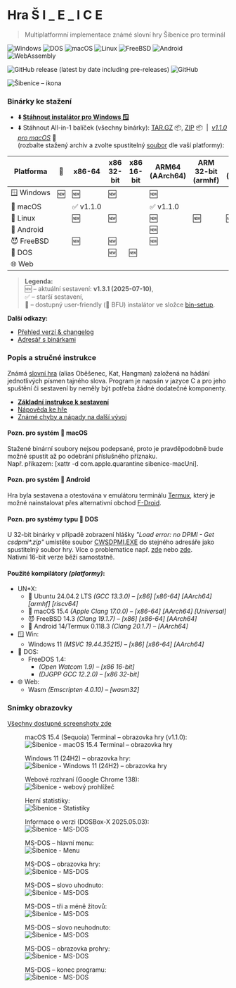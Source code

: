 # Hra&nbsp;Š&nbsp;I&nbsp;\_&nbsp;E&nbsp;_&nbsp;I&nbsp;C&nbsp;E

> Multiplatformní implementace známé slovní hry Šibenice pro terminál

![Windows](https://img.shields.io/badge/OS-Windows-lightgrey?logo=pcgamingwiki&logoColor=white)
![DOS](https://img.shields.io/badge/OS-DOS-lightgrey?logo=d&logoColor=white)
![macOS](https://img.shields.io/badge/OS-macOS-black?logo=apple&logoColor=white)
![Linux](https://img.shields.io/badge/OS-Linux-black?logo=linux&logoColor=white)
![FreeBSD](https://img.shields.io/badge/OS-FreeBSD-black?logo=freebsd&logoColor=white)
![Android](https://img.shields.io/badge/OS-Android-3DDC84?logo=android&logoColor=white)
![WebAssembly](https://img.shields.io/badge/Web-Assembly-654FF0?logo=webassembly&logoColor=white)

![GitHub release (latest by date including pre-releases)](https://img.shields.io/github/v/release/ma-ta/hra-sibenice?include_prereleases)
![GitHub](https://img.shields.io/github/license/ma-ta/hra-sibenice)

![Šibenice – ikona](/res/github.png)


### Binárky ke stažení

- **⬇️&nbsp;[Stáhnout instalátor pro Windows&nbsp;🪟](//github.com/ma-ta/hra-sibenice/releases/download/v1.3.1/sibenice-setupwin.exe)**
- ⬇️&nbsp;Stáhnout All-in-1 balíček (všechny binárky): 
  [TAR.GZ](//github.com/ma-ta/hra-sibenice/releases/download/v1.3.1/sibenice-bin.tar.gz)&nbsp;📦, 
  [ZIP](//github.com/ma-ta/hra-sibenice/releases/download/v1.3.1/sibenice-bin.zip)&nbsp;📦&nbsp;&nbsp;|&nbsp;&nbsp;<span title="verze 1.1.0 s binárkou pro macOS">*[v1.1.0 pro macOS](https://github.com/ma-ta/hra-sibenice/releases/tag/v1.1.0)*&nbsp;🍎</span><br>
  (rozbalte stažený archiv a zvolte spustitelný [soubor](https://github.com/ma-ta/hra-sibenice/blob/v1.3.1/bin/#readme) dle vaší platformy):

| Platforma       | <span title="Instalátor">💽</span> | x86-64          | x86<br>32-bit  | x86<br>16-bit      | ARM64<br>(AArch64) | ARM 32-bit<br>(armhf) | RISC-V<br>(riscv64) | <span title="WebAssembly">Wasm<br>(wasm32)</span>
|-----------------|------------------------------------|-----------------|----------------|--------------------|--------------------|-----------------------|---------------------|--------------------------------------------------
| 🪟&nbsp;Windows | 🆕                                 | 🆕             | 🆕             |                    | 🆕                 |                       |                     |
| 🍎&nbsp;macOS   |                                    | ✅&nbsp;v1.1.0  |                |                    | ✅&nbsp;v1.1.0     |                       |                     |
| 🐧&nbsp;Linux   |                                    | 🆕              | 🆕            |                    | 🆕                 | 🆕                   | 🆕                  |
| 🤖&nbsp;Android |                                    |                 |                |                    | 🆕                 |                       |                     |
| 😈&nbsp;FreeBSD |                                    | 🆕              | 🆕            |                    | 🆕                 |                       |                     |
| 💾&nbsp;DOS     |                                    |                 | 🆕             | 🆕                 |                    |                       |                     |
| 🌐&nbsp;Web     |                                    |                 |                |                    |                    |                       |                     | 🆕

> **Legenda:**  
🆕&nbsp;–&nbsp;aktuální sestavení: **v1.3.1 (2025-07-10)**,  
✅&nbsp;–&nbsp;starší sestavení,  
💽&nbsp;–&nbsp;dostupný user-friendly (🐤 BFU) instalátor ve složce [bin-setup](https://github.com/ma-ta/hra-sibenice/tree/v1.3.1/bin-setup).

**Další odkazy:**
- [Přehled verzí &amp; changelog](//github.com/ma-ta/hra-sibenice/releases)
- [Adresář s binárkami](https://github.com/ma-ta/hra-sibenice/tree/v1.3.1/bin)


### Popis a stručné instrukce
Známá <a title="Wikipedie" href="//cs.wikipedia.org/wiki/%C5%A0ibenice_(hra)">slovní hra</a> (alias Oběšenec, Kat, Hangman) založená na hádání jednotlivých písmen tajného slova.
Program je napsán v jazyce C a pro jeho spuštění či sestavení by neměly být potřeba žádné dodatečné komponenty.

- **[Základní instrukce k sestavení](https://github.com/ma-ta/hra-sibenice/blob/v1.3.1/how_make.md)**
- [Nápověda ke hře](https://github.com/ma-ta/hra-sibenice/blob/v1.3.1/res/napoveda.md)
- [Známé chyby a nápady na další vývoj](https://github.com/ma-ta/hra-sibenice/blob/v1.3.1/res/poznamky.md)

#### Pozn. pro systém 🍎&nbsp;macOS
Stažené binární soubory nejsou podepsané, proto je pravděpodobně bude možné spustit až po odebrání příslušného příznaku.<br>
Např. příkazem: [xattr -d com.apple.quarantine sibenice-macUni].

#### Pozn. pro systém 🤖&nbsp;Android
Hra byla sestavena a otestována v emulátoru terminálu [Termux](https://termux.dev/en/), který je možné
nainstalovat přes alternativní obchod [F-Droid](https://f-droid.org/en/packages/com.termux/).

#### Pozn. pro systémy typu 💾&nbsp;DOS
U 32-bit binárky v případě zobrazení hlášky *"Load error: no DPMI - Get csdpmi\*.zip"* umístěte soubor [CWSDPMI.EXE](/bin/CWSDPMI.EXE) do stejného adresáře jako spustitelný soubor hry. Více o problematice např. [zde](//en.wikipedia.org/wiki/CWSDPMI) nebo [zde](https://sandmann.dotster.com/cwsdpmi/).  
Nativní 16-bit verze běží samostatně.

#### Použité kompilátory *(platformy)*:
- UN*X:
  - 🐧&nbsp;Ubuntu 24.04.2 LTS *(GCC 13.3.0) &ndash; [x86] [x86-64] [AArch64] [armhf] [riscv64]*
  - 🍎&nbsp;macOS 15.4 *(Apple Clang 17.0.0) &ndash; [x86-64] [AArch64] [Universal]*
  - 😈&nbsp;FreeBSD 14.3 *(Clang 19.1.7) &ndash; [x86] [x86-64] [AArch64]*
  - 🤖&nbsp;Android 14/Termux 0.118.3 *(Clang 20.1.7) &ndash; [AArch64]*
- 🪟&nbsp;Win:
  - Windows 11 *(MSVC 19.44.35215) &ndash; [x86] [x86-64] [AArch64]*
- 💾&nbsp;DOS:
  - FreeDOS 1.4:
    - *(Open Watcom 1.9) &ndash; [x86 16-bit]*
    - *(DJGPP GCC 12.2.0) &ndash; [x86 32-bit]*
- 🌐&nbsp;Web:
  - Wasm *(Emscripten 4.0.10) &ndash; [wasm32]*

### Snímky obrazovky

[Všechny dostupné screenshoty zde](https://github.com/ma-ta/hra-sibenice/tree/v1.3.1/res/screenshots)

<figure>
  <figcaption>macOS 15.4 (Sequoia) Terminal&nbsp;&ndash;&nbsp;obrazovka hry (v1.1.0):</figcaption>
  <img src="res/screenshots/hra-macos.png" alt="Šibenice - macOS 15.4 Terminal&nbsp;&ndash;&nbsp;obrazovka hry">
</figure>

<figure>
  <figcaption>Windows 11 (24H2)&nbsp;&ndash;&nbsp;obrazovka hry:</figcaption>
  <img src="res/screenshots/hra-win.png" alt="Šibenice - Windows 11 (24H2)&nbsp;&ndash;&nbsp;obrazovka hry">
</figure>

<figure>
  <figcaption>Webové rozhraní (Google Chrome 138):</figcaption>
  <img src="res/screenshots/hra-web.png" alt="Šibenice - webový prohlížeč">
</figure>

<figure>
  <figcaption>Herní statistiky:</figcaption>
  <img src="res/screenshots/kronika.png" alt="Šibenice - Statistiky">
</figure>

<figure>
  <figcaption>Informace o verzi (DOSBox-X 2025.05.03):</figcaption>
  <img src="res/screenshots/prepinace-dos.png" alt="Šibenice - MS-DOS">
</figure>

<figure>
  <figcaption>MS-DOS&nbsp;&ndash;&nbsp;hlavní menu:</figcaption>
  <img src="res/screenshots/menu-dos.png" alt="Šibenice - Menu">
</figure>

<figure>
  <figcaption>MS-DOS&nbsp;&ndash;&nbsp;obrazovka hry:</figcaption>
  <img src="res/screenshots/hra-dos.png" alt="Šibenice - MS-DOS">
</figure>

<figure>
  <figcaption>MS-DOS&nbsp;&ndash;&nbsp;slovo uhodnuto:</figcaption>
  <img src="res/screenshots/uhodl-dos.png" alt="Šibenice - MS-DOS">
</figure>

<figure>
  <figcaption>MS-DOS&nbsp;&ndash;&nbsp;tři a méně žitovů:</figcaption>
  <img src="res/screenshots/malozivotu-dos.png" alt="Šibenice - MS-DOS">
</figure>

<figure>
  <figcaption>MS-DOS&nbsp;&ndash;&nbsp;slovo neuhodnuto:</figcaption>
  <img src="res/screenshots/neuhodl-dos.png" alt="Šibenice - MS-DOS">
</figure>

<figure>
  <figcaption>MS-DOS&nbsp;&ndash;&nbsp;obrazovka prohry:</figcaption>
  <img src="res/screenshots/prohra2-dos.png" alt="Šibenice - MS-DOS">
</figure>

<figure>
  <figcaption>MS-DOS&nbsp;&ndash;&nbsp;konec programu:</figcaption>
  <img src="res/screenshots/konec-dos.png" alt="Šibenice - MS-DOS">
</figure>
